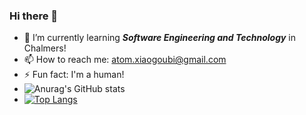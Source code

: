 ### Hi there 👋
- 🌱 I’m currently learning ***Software Engineering and Technology*** in Chalmers!
- 📫 How to reach me: atom.xiaogoubi@gmail.com
- ⚡ Fun fact: I'm a human!
- ![Anurag's GitHub stats](https://github-readme-stats.vercel.app/api?username=anuraghazra&show_icons=true&theme=onedark)
- [![Top Langs](https://github-readme-stats.vercel.app/api/top-langs/?username=anuraghazra&layout=compact)](https://github.com/anuraghazra/github-readme-stats)
<!--
**sakuraAtomCola/sakuraAtomCola** is a ✨ _special_ ✨ repository because its `README.md` (this file) appears on your GitHub profile.

Here are some ideas to get you started:

- 🔭 I’m currently working on ...
- 🌱 I’m currently learning ...
- 👯 I’m looking to collaborate on ...
- 🤔 I’m looking for help with ...
- 💬 Ask me about ...
- 📫 How to reach me: ...
- 😄 Pronouns: ...
- ⚡ Fun fact: ...
-->
